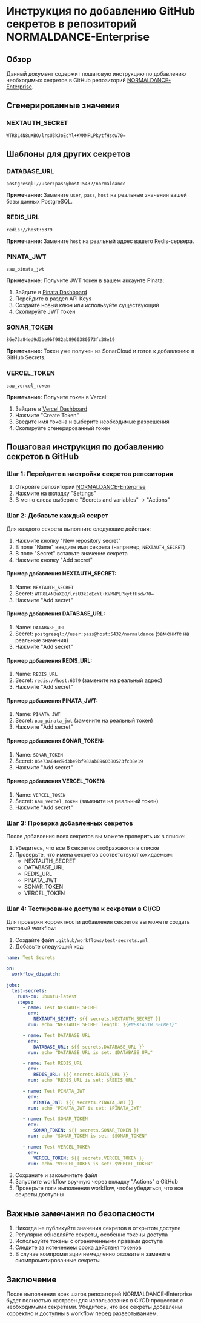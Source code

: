 # Инструкция по добавлению GitHub секретов в репозиторий NORMALDANCE-Enterprise

## Обзор

Данный документ содержит пошаговую инструкцию по добавлению необходимых секретов в GitHub репозиторий [NORMALDANCE-Enterprise](https://github.com/AENDYSTUDIO/NORMALDANCE-Enterprise/settings/secrets/actions).

## Сгенерированные значения

### NEXTAUTH_SECRET

```
WTR8L4N8uXBO/lrsU3kJoEcYl+KVMNPLPkytfHsdw70=
```

## Шаблоны для других секретов

### DATABASE_URL

```
postgresql://user:pass@host:5432/normaldance
```

**Примечание:** Замените `user`, `pass`, `host` на реальные значения вашей базы данных PostgreSQL.

### REDIS_URL

```
redis://host:6379
```

**Примечание:** Замените `host` на реальный адрес вашего Redis-сервера.

### PINATA_JWT

```
ваш_pinata_jwt
```

**Примечание:** Получите JWT токен в вашем аккаунте Pinata:

1. Зайдите в [Pinata Dashboard](https://pinata.cloud/)
2. Перейдите в раздел API Keys
3. Создайте новый ключ или используйте существующий
4. Скопируйте JWT токен

### SONAR_TOKEN

```
86e73a84ed9d3be9bf982ab8960380573fc38e19
```

**Примечание:** Токен уже получен из SonarCloud и готов к добавлению в GitHub Secrets.

### VERCEL_TOKEN

```
ваш_vercel_токен
```

**Примечание:** Получите токен в Vercel:

1. Зайдите в [Vercel Dashboard](https://vercel.com/account/tokens)
2. Нажмите "Create Token"
3. Введите имя токена и выберите необходимые разрешения
4. Скопируйте сгенерированный токен

## Пошаговая инструкция по добавлению секретов в GitHub

### Шаг 1: Перейдите в настройки секретов репозитория

1. Откройте репозиторий [NORMALDANCE-Enterprise](https://github.com/AENDYSTUDIO/NORMALDANCE-Enterprise)
2. Нажмите на вкладку "Settings"
3. В меню слева выберите "Secrets and variables" → "Actions"

### Шаг 2: Добавьте каждый секрет

Для каждого секрета выполните следующие действия:

1. Нажмите кнопку "New repository secret"
2. В поле "Name" введите имя секрета (например, `NEXTAUTH_SECRET`)
3. В поле "Secret" вставьте значение секрета
4. Нажмите кнопку "Add secret"

#### Пример добавления NEXTAUTH_SECRET:

1. Name: `NEXTAUTH_SECRET`
2. Secret: `WTR8L4N8uXBO/lrsU3kJoEcYl+KVMNPLPkytfHsdw70=`
3. Нажмите "Add secret"

#### Пример добавления DATABASE_URL:

1. Name: `DATABASE_URL`
2. Secret: `postgresql://user:pass@host:5432/normaldance` (замените на реальные значения)
3. Нажмите "Add secret"

#### Пример добавления REDIS_URL:

1. Name: `REDIS_URL`
2. Secret: `redis://host:6379` (замените на реальный адрес)
3. Нажмите "Add secret"

#### Пример добавления PINATA_JWT:

1. Name: `PINATA_JWT`
2. Secret: `ваш_pinata_jwt` (замените на реальный токен)
3. Нажмите "Add secret"

#### Пример добавления SONAR_TOKEN:

1. Name: `SONAR_TOKEN`
2. Secret: `86e73a84ed9d3be9bf982ab8960380573fc38e19`
3. Нажмите "Add secret"

#### Пример добавления VERCEL_TOKEN:

1. Name: `VERCEL_TOKEN`
2. Secret: `ваш_vercel_токен` (замените на реальный токен)
3. Нажмите "Add secret"

### Шаг 3: Проверка добавленных секретов

После добавления всех секретов вы можете проверить их в списке:

1. Убедитесь, что все 6 секретов отображаются в списке
2. Проверьте, что имена секретов соответствуют ожидаемым:
   - NEXTAUTH_SECRET
   - DATABASE_URL
   - REDIS_URL
   - PINATA_JWT
   - SONAR_TOKEN
   - VERCEL_TOKEN

### Шаг 4: Тестирование доступа к секретам в CI/CD

Для проверки корректности добавления секретов вы можете создать тестовый workflow:

1. Создайте файл `.github/workflows/test-secrets.yml`
2. Добавьте следующий код:

```yaml
name: Test Secrets

on:
  workflow_dispatch:

jobs:
  test-secrets:
    runs-on: ubuntu-latest
    steps:
      - name: Test NEXTAUTH_SECRET
        env:
          NEXTAUTH_SECRET: ${{ secrets.NEXTAUTH_SECRET }}
        run: echo "NEXTAUTH_SECRET length: ${#NEXTAUTH_SECRET}"

      - name: Test DATABASE_URL
        env:
          DATABASE_URL: ${{ secrets.DATABASE_URL }}
        run: echo "DATABASE_URL is set: $DATABASE_URL"

      - name: Test REDIS_URL
        env:
          REDIS_URL: ${{ secrets.REDIS_URL }}
        run: echo "REDIS_URL is set: $REDIS_URL"

      - name: Test PINATA_JWT
        env:
          PINATA_JWT: ${{ secrets.PINATA_JWT }}
        run: echo "PINATA_JWT is set: $PINATA_JWT"

      - name: Test SONAR_TOKEN
        env:
          SONAR_TOKEN: ${{ secrets.SONAR_TOKEN }}
        run: echo "SONAR_TOKEN is set: $SONAR_TOKEN"

      - name: Test VERCEL_TOKEN
        env:
          VERCEL_TOKEN: ${{ secrets.VERCEL_TOKEN }}
        run: echo "VERCEL_TOKEN is set: $VERCEL_TOKEN"
```

3. Сохраните и закоммитьте файл
4. Запустите workflow вручную через вкладку "Actions" в GitHub
5. Проверьте логи выполнения workflow, чтобы убедиться, что все секреты доступны

## Важные замечания по безопасности

1. Никогда не публикуйте значения секретов в открытом доступе
2. Регулярно обновляйте секреты, особенно токены доступа
3. Используйте токены с ограниченными правами доступа
4. Следите за истечением срока действия токенов
5. В случае компрометации немедленно отзовите и замените скомпрометированные секреты

## Заключение

После выполнения всех шагов репозиторий NORMALDANCE-Enterprise будет полностью настроен для использования в CI/CD процессах с необходимыми секретами. Убедитесь, что все секреты добавлены корректно и доступны в workflow перед развертыванием.
